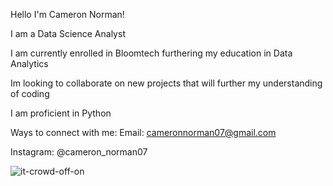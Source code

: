 Hello I'm Cameron Norman!

I am a Data Science Analyst

I am currently enrolled in Bloomtech furthering my education in Data Analytics

Im looking to collaborate on new projects that will further my understanding of coding

I am proficient in Python

Ways to connect with me:
Email:
cameronnorman07@gmail.com

Instagram:
@cameron_norman07


![it-crowd-off-on](https://github.com/CamNorman/BT-Career-Artifact/assets/142457053/cc5204b9-0908-4d58-b717-394845c15d12)
